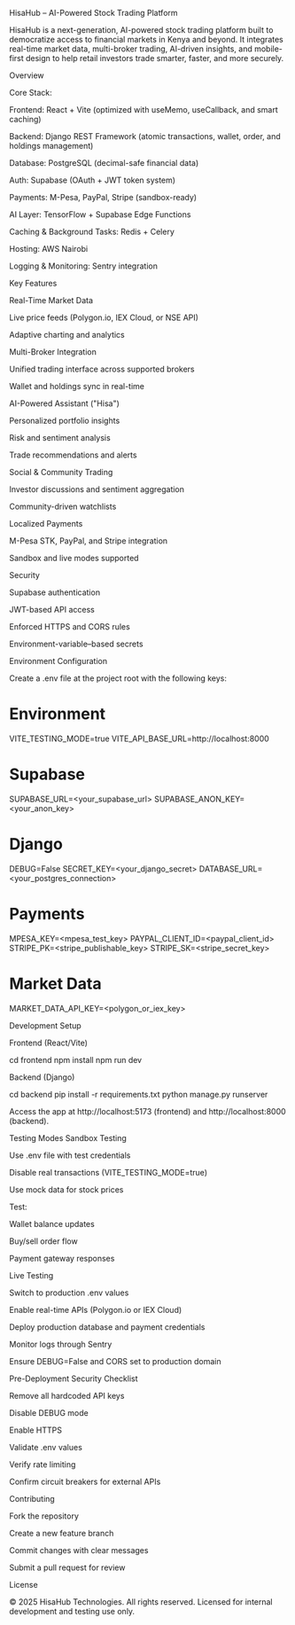 HisaHub – AI-Powered Stock Trading Platform

HisaHub is a next-generation, AI-powered stock trading platform built to democratize access to financial markets in Kenya and beyond. It integrates real-time market data, multi-broker trading, AI-driven insights, and mobile-first design to help retail investors trade smarter, faster, and more securely.

Overview

Core Stack:

Frontend: React + Vite (optimized with useMemo, useCallback, and smart caching)

Backend: Django REST Framework (atomic transactions, wallet, order, and holdings management)

Database: PostgreSQL (decimal-safe financial data)

Auth: Supabase (OAuth + JWT token system)

Payments: M-Pesa, PayPal, Stripe (sandbox-ready)

AI Layer: TensorFlow + Supabase Edge Functions

Caching & Background Tasks: Redis + Celery

Hosting: AWS Nairobi

Logging & Monitoring: Sentry integration

Key Features

Real-Time Market Data

Live price feeds (Polygon.io, IEX Cloud, or NSE API)

Adaptive charting and analytics

Multi-Broker Integration

Unified trading interface across supported brokers

Wallet and holdings sync in real-time

AI-Powered Assistant ("Hisa")

Personalized portfolio insights

Risk and sentiment analysis

Trade recommendations and alerts

Social & Community Trading

Investor discussions and sentiment aggregation

Community-driven watchlists

Localized Payments

M-Pesa STK, PayPal, and Stripe integration

Sandbox and live modes supported

Security

Supabase authentication

JWT-based API access

Enforced HTTPS and CORS rules

Environment-variable–based secrets

Environment Configuration

Create a .env file at the project root with the following keys:

# Environment
VITE_TESTING_MODE=true
VITE_API_BASE_URL=http://localhost:8000

# Supabase
SUPABASE_URL=<your_supabase_url>
SUPABASE_ANON_KEY=<your_anon_key>

# Django
DEBUG=False
SECRET_KEY=<your_django_secret>
DATABASE_URL=<your_postgres_connection>

# Payments
MPESA_KEY=<mpesa_test_key>
PAYPAL_CLIENT_ID=<paypal_client_id>
STRIPE_PK=<stripe_publishable_key>
STRIPE_SK=<stripe_secret_key>

# Market Data
MARKET_DATA_API_KEY=<polygon_or_iex_key>

Development Setup

Frontend (React/Vite)

cd frontend
npm install
npm run dev


Backend (Django)

cd backend
pip install -r requirements.txt
python manage.py runserver


Access the app at http://localhost:5173 (frontend) and http://localhost:8000 (backend).

Testing Modes
Sandbox Testing

Use .env file with test credentials

Disable real transactions (VITE_TESTING_MODE=true)

Use mock data for stock prices

Test:

Wallet balance updates

Buy/sell order flow

Payment gateway responses

Live Testing

Switch to production .env values

Enable real-time APIs (Polygon.io or IEX Cloud)

Deploy production database and payment credentials

Monitor logs through Sentry

Ensure DEBUG=False and CORS set to production domain

Pre-Deployment Security Checklist

 Remove all hardcoded API keys

 Disable DEBUG mode

 Enable HTTPS

 Validate .env values

 Verify rate limiting

 Confirm circuit breakers for external APIs

Contributing

Fork the repository

Create a new feature branch

Commit changes with clear messages

Submit a pull request for review

License

© 2025 HisaHub Technologies. All rights reserved.
Licensed for internal development and testing use only.
